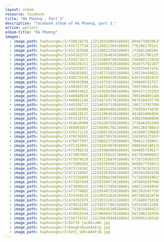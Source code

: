 ```yaml
---
layout: album
resource: facebook
title: "Hà Phương - Part 3"
description: "facebook album of Hà Phương, part 3."
active: gallery
album-title: "Hà Phương"
images:
  - image_path: haphuong6x/3/430619276_122129320094188601_6044710839620433763_n.jpg
  - image_path: haphuong6x/3/431727734_122128022264188601_7762801701411842888_n.jpg
  - image_path: haphuong6x/3/431783586_122128022258188601_1736011602867757117_n.jpg
  - image_path: haphuong6x/3/434182375_122132264834188601_1112017901355065411_n.jpg
  - image_path: haphuong6x/3/434573472_122132804798188601_5394601238280477350_n.jpg
  - image_path: haphuong6x/3/438230251_122144692028188601_2644757822075104252_n.jpg
  - image_path: haphuong6x/3/438259372_122142588212188601_819255047476251136_n.jpg
  - image_path: haphuong6x/3/438262892_122145731852188601_1391104398252234136_n.jpg
  - image_path: haphuong6x/3/438275530_122144960330188601_8197433619255665678_n.jpg
  - image_path: haphuong6x/3/438302090_122143759118188601_2998497157573176599_n.jpg
  - image_path: haphuong6x/3/438303735_122144724206188601_7693706431854429752_n.jpg
  - image_path: haphuong6x/3/440934912_122143038398188601_5094371332020717162_n.jpg
  - image_path: haphuong6x/3/440940610_122144481464188601_3901664091488375513_n.jpg
  - image_path: haphuong6x/3/440941146_122144724176188601_997626029779076267_n.jpg
  - image_path: haphuong6x/3/445356717_122146597310188601_1001737957098316625_n.jpg
  - image_path: haphuong6x/3/445356908_122148894404188601_3769593740703275801_n.jpg
  - image_path: haphuong6x/3/448610515_122152993640188601_4410810060507520940_n.jpg
  - image_path: haphuong6x/3/453510763_122161957118188601_4286299880500874367_n.jpg
  - image_path: haphuong6x/3/454638900_122164207556188601_2736461015895152448_n.jpg
  - image_path: haphuong6x/3/469801657_122186991782188601_3081364706816104750_n.jpg
  - image_path: haphuong6x/3/470172125_122188013924188601_2410007196698879924_n.jpg
  - image_path: haphuong6x/3/470236955_122188736576188601_3165855231676829791_n.jpg
  - image_path: haphuong6x/3/470877587_122188823720188601_7046217588817667930_n.jpg
  - image_path: haphuong6x/3/472283891_122191834070188601_8986566180110527503_n.jpg
  - image_path: haphuong6x/3/472498238_122191966868188601_56480575961745144_n.jpg
  - image_path: haphuong6x/3/473067865_122193350192188601_697703889601953864_n.jpg
  - image_path: haphuong6x/3/473074829_122193116078188601_6735716505335408134_n.jpg
  - image_path: haphuong6x/3/473096365_122193350582188601_6696677549516610719_n.jpg
  - image_path: haphuong6x/3/473134342_122193111236188601_1976791165220675433_n.jpg
  - image_path: haphuong6x/3/473150987_122193363656188601_2493442645206002677_n.jpg
  - image_path: haphuong6x/3/473156469_122193084290188601_7171036458625886839_n.jpg
  - image_path: haphuong6x/3/473187449_122193348734188601_1076018297080624428_n.jpg
  - image_path: haphuong6x/3/473696935_122194727804188601_4407135648565087220_n.jpg
  - image_path: haphuong6x/3/473770865_122195497328188601_8813935457359055336_n.jpg
  - image_path: haphuong6x/3/474194533_122195532626188601_6973602610796410779_n.jpg
  - image_path: haphuong6x/3/474392979_122195532632188601_3724809750199691579_n.jpg
  - image_path: haphuong6x/3/474616296_122195577962188601_5451430132082477767_n.jpg
  - image_path: haphuong6x/3/474665561_122195616368188601_7119218894215019396_n.jpg
  - image_path: haphuong6x/3/474910204_122196846578188601_6611062183550649721_n.jpg
  - image_path: haphuong6x/3/516779762_122228638040188601_6280952185165516873_n.jpg
  - image_path: haphuong6x/3/GU7S9-jacAEcoWO.jpg
  - image_path: haphuong6x/3/GUwgktQaoAAabJg.jpg
  - image_path: haphuong6x/3/GVVj_UUbcAAkFjB.jpg
---
```

